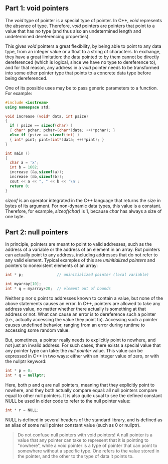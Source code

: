 ## Part 1: void pointers

The *void* type of pointer is a special type of pointer. In C++, *void* represents the absence of type. Therefore, *void* pointers are pointers that point to a value that has no type (and thus also an undetermined length and undetermined dereferencing properties).

This gives *void* pointers a great flexibility, by being able to point to any data type, from an integer value or a float to a string of characters. In exchange, they have a great limitation: the data pointed to by them cannot be directly dereferenced (which is logical, since we have no type to dereference to), and for that reason, any address in a *void* pointer needs to be transformed into some other pointer type that points to a concrete data type before being dereferenced.

One of its possible uses may be to pass generic parameters to a function. For example: 

```c++
#include <iostream>
using namespace std;

void increase (void* data, int psize)
{
  if ( psize == sizeof(char) )
  { char* pchar; pchar=(char*)data; ++(*pchar); }
  else if (psize == sizeof(int) )
  { int* pint; pint=(int*)data; ++(*pint); }
}

int main ()
{
  char a = 'x';
  int b = 1602;
  increase (&a,sizeof(a));
  increase (&b,sizeof(b));
  cout << a << ", " << b << '\n';
  return 0;
}
```

*sizeof* is an operator integrated in the C++ language that returns the size in bytes of its argument. For non-dynamic data types, this value is a constant. Therefore, for example, *sizeof(char)* is 1, because *char* has always a size of one byte. 

## Part 2: null pointers

In principle, pointers are meant to point to valid addresses, such as the address of a variable or the address of an element in an array. But pointers can actually point to any address, including addresses that do not refer to any valid element. Typical examples of this are *uninitialized pointers* and pointers to nonexistent elements of an array:

```c++
int * p;               // uninitialized pointer (local variable)

int myarray[10];
int * q = myarray+20;  // element out of bounds 
```

Neither p nor q point to addresses known to contain a value, but none of the above statements causes an error. In C++, pointers are allowed to take any address value, no matter whether there actually is something at that address or not. What can cause an error is to dereference such a pointer (i.e., actually accessing the value they point to). Accessing such a pointer causes undefined behavior, ranging from an error during runtime to accessing some random value.

But, sometimes, a pointer really needs to explicitly point to nowhere, and not just an invalid address. For such cases, there exists a special value that any pointer type can take: the *null pointer* value. This value can be expressed in C++ in two ways: either with an integer value of zero, or with the nullptr keyword:

```c++
int * p = 0;
int * q = nullptr;
```

Here, both p and q are null pointers, meaning that they explicitly point to nowhere, and they both actually compare equal: all null pointers compare equal to other null pointers. It is also quite usual to see the defined constant NULL be used in older code to refer to the null pointer value:

```c++
int * r = NULL;
```

NULL is defined in several headers of the standard library, and is defined as an alias of some null pointer constant value (such as 0 or nullptr).

> Do not confuse null pointers with void pointers! A null pointer is a value that any pointer can take to represent that it is pointing to "nowhere", while a void pointer is a type of pointer that can point to somewhere without a specific type. One refers to the value stored in the pointer, and the other to the type of data it points to.
